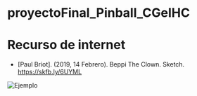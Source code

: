 # proyectoFinal_Pinball_CGeIHC

# Recurso de internet
- [Paul Briot]. (2019, 14 Febrero). Beppi The Clown. Sketch. https://skfb.ly/6UYML

![Ejemplo](https://upload.wikimedia.org/wikipedia/commons/8/83/Steam_icon_logo.svg)